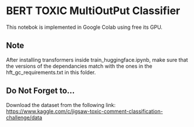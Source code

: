 # BERT TOXIC MultiOutPut Classifier

This notebok is implemented in Google Colab using free its GPU.

## Note

After installing transformers inside train_huggingface.ipynb, make sure that the versions of the dependancies match with the ones in the hft_gc_requirements.txt in this folder.

## Do Not Forget to...
Download the dataset from the following link: https://www.kaggle.com/c/jigsaw-toxic-comment-classification-challenge/data

